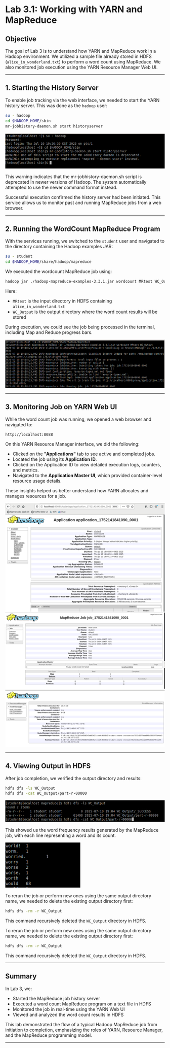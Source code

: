 # Lab 3.1: Working with YARN and MapReduce

## Objective

The goal of Lab 3 is to understand how YARN and MapReduce work in a Hadoop environment. We utilized a sample file already stored in HDFS (`alice_in_wonderland.txt`) to perform a word count using MapReduce. We also monitored job execution using the YARN Resource Manager Web UI.

---

## 1. Starting the History Server

To enable job tracking via the web interface, we needed to start the YARN history server. This was done as the `hadoop` user:

```bash
su - hadoop
cd $HADOOP_HOME/sbin
mr-jobhistory-daemon.sh start historyserver
```

![History Server Start](images/3.0.png)
<!-- ![alt text](image-1.png) -->
This warning indicates that the mr-jobhistory-daemon.sh script is deprecated in newer versions of Hadoop. The system automatically attempted to use the newer command format instead.

Successful execution confirmed the history server had been initiated. This service allows us to monitor past and running MapReduce jobs from a web browser.



---

## 2. Running the WordCount MapReduce Program

With the services running, we switched to the `student` user and navigated to the directory containing the Hadoop examples JAR:

```bash
su - student
cd $HADOOP_HOME/share/hadoop/mapreduce
```

We executed the wordcount MapReduce job using:

```bash
hadoop jar ./hadoop-mapreduce-examples-3.3.1.jar wordcount MRtest WC_Output
```

Here:

* `MRtest` is the input directory in HDFS containing `alice_in_wonderland.txt`
* `WC_Output` is the output directory where the word count results will be stored

During execution, we could see the job being processed in the terminal, including Map and Reduce progress bars.

![YARN Job Tracking](images/3.6.png)

---

## 3. Monitoring Job on YARN Web UI

While the word count job was running, we opened a web browser and navigated to:

```
http://localhost:8088
```

On this YARN Resource Manager interface, we did the following:

* Clicked on the **"Applications"** tab to see active and completed jobs.
* Located the job using its **Application ID**.
* Clicked on the Application ID to view detailed execution logs, counters, and metrics.
* Navigated to the **Application Master UI**, which provided container-level resource usage details.

These insights helped us better understand how YARN allocates and manages resources for a job.

![YARN Job Tracking](images/3.1.png)
![YARN Job Tracking](images/3.2.png)
![YARN Job Tracking](images/3.3.png)

---

## 4. Viewing Output in HDFS

After job completion, we verified the output directory and results:

```bash
hdfs dfs -ls WC_Output
hdfs dfs -cat WC_Output/part-r-00000
```
![YARN Job Tracking](images/3.5.png)

This showed us the word frequency results generated by the MapReduce job, with each line representing a word and its count.

![YARN Job Tracking](images/3.4.png)

To rerun the job or perform new ones using the same output directory name, we needed to delete the existing output directory first:

```bash
hdfs dfs -rm -r WC_Output
```

This command recursively deleted the `WC_Output` directory in HDFS.

<!-- Example:

```
Alice	12
Rabbit	7
Queen	9
``` -->

To rerun the job or perform new ones using the same output directory name, we needed to delete the existing output directory first:

```bash
hdfs dfs -rm -r WC_Output
```

This command recursively deleted the `WC_Output` directory in HDFS.

<!-- ![Output Sample](images/lab3-output.png) -->

---

## Summary

In Lab 3, we:

* Started the MapReduce job history server
* Executed a word count MapReduce program on a text file in HDFS
* Monitored the job in real-time using the YARN Web UI
* Viewed and analyzed the word count results in HDFS

This lab demonstrated the flow of a typical Hadoop MapReduce job from initiation to completion, emphasizing the roles of YARN, Resource Manager, and the MapReduce programming model.

---


